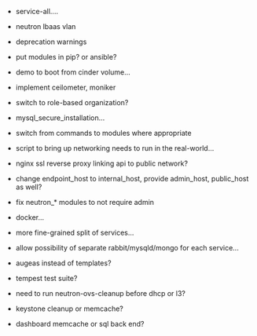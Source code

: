 * service-all....
* neutron lbaas vlan
* deprecation warnings
* put modules in pip? or ansible?
* demo to boot from cinder volume...
* implement ceilometer, moniker
* switch to role-based organization?
* mysql_secure_installation...
* switch from commands to modules where appropriate
* script to bring up networking needs to run in the real-world...
* nginx ssl reverse proxy linking api to public network?
* change endpoint_host to internal_host, provide admin_host, public_host as well?
* fix neutron_* modules to not require admin

* docker...

* more fine-grained split of services...
* allow possibility of separate rabbit/mysqld/mongo for each service...
* augeas instead of templates?
* tempest test suite?

* need to run neutron-ovs-cleanup before dhcp or l3?
* keystone cleanup or memcache?
* dashboard memcache or sql back end?
